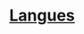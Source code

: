﻿---
!LinkItem
Link: languages_hd.md
NameLink: <!--NameLink-->[Langues](hd_languages.md)<!--/NameLink-->
Id: personnality_background_hd.md#langues
ParentLink: personnality_background_hd.md#personnalité-et-historique
Name: Langues
ParentName: Personnalité et Historique
---




# [Langues](hd_languages.md)



